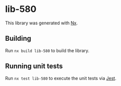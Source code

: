 # lib-580

This library was generated with [Nx](https://nx.dev).

## Building

Run `nx build lib-580` to build the library.

## Running unit tests

Run `nx test lib-580` to execute the unit tests via [Jest](https://jestjs.io).
